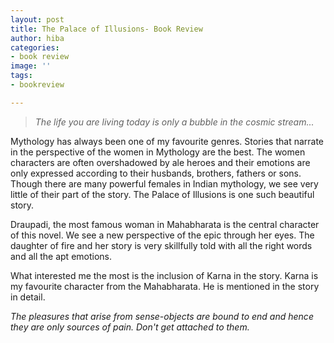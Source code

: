 ```yaml
---
layout: post
title: The Palace of Illusions- Book Review
author: hiba
categories:
- book review
image: ''
tags:
- bookreview

---
```

> _The life you are living today is only a bubble in the cosmic stream..._

Mythology has always been one of my favourite genres. Stories that narrate in the perspective of the women in Mythology are the best. The women characters are often overshadowed by ale heroes and their emotions are only expressed according to their husbands, brothers, fathers or sons. Though there are many powerful females in Indian mythology, we see very little of their part of the story. The Palace of Illusions is one such beautiful story.

Draupadi, the most famous woman in Mahabharata is the central character of this novel. We see a new perspective of the epic through her eyes. The daughter of fire and her story is very skillfully told with all the right words and all the apt emotions. 

What interested me the most is the inclusion of Karna in the story. Karna is my favourite character from the Mahabharata. He is mentioned in the story in detail.  

_The pleasures that arise from sense-objects are bound to end and hence they are only sources of pain. Don't get attached to them._